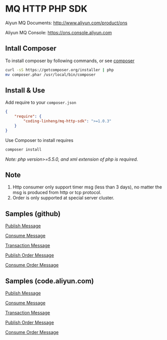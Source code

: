# MQ HTTP PHP SDK  
Alyun MQ Documents: http://www.aliyun.com/product/ons

Aliyun MQ Console: https://ons.console.aliyun.com  

## Intall Composer

To install composer by following commands, or see [composer](https://docs.phpcomposer.com/00-intro.html)
```bash
curl -sS https://getcomposer.org/installer | php
mv composer.phar /usr/local/bin/composer
```
## Install & Use

Add require to your `composer.json`
```json
{
    "require": {
        "coding-linheng/mq-http-sdk": ">=1.0.3"
    }
}
```
Use Composer to install requires
```bash
composer install
``` 

*Note: php version>=5.5.0, and xml extension of php is required.*

## Note
1. Http consumer only support timer msg (less than 3 days), no matter the msg is produced from http or tcp protocol.
2. Order is only supported at special server cluster.

## Samples (github)

[Publish Message](https://github.com/aliyunmq/mq-http-samples/blob/master/php/Producer.php)

[Consume Message](https://github.com/aliyunmq/mq-http-samples/blob/master/php/Consumer.php)

[Transaction Message](https://github.com/aliyunmq/mq-http-samples/blob/master/php/TransProducer.php)

[Publish Order Message](https://github.com/aliyunmq/mq-http-samples/blob/master/php/OrderProducer.php)

[Consume Order Message](https://github.com/aliyunmq/mq-http-samples/blob/master/php/OrderConsumer.php)

## Samples (code.aliyun.com)

[Publish Message](https://code.aliyun.com/aliware_rocketmq/mq-http-samples/blob/master/php/Producer.php)

[Consume Message](https://code.aliyun.com/aliware_rocketmq/mq-http-samples/blob/master/php/Consumer.php)

[Transaction Message](https://code.aliyun.com/aliware_rocketmq/mq-http-samples/blob/master/php/TransProducer.php)

[Publish Order Message](https://code.aliyun.com/aliware_rocketmq/mq-http-samples/blob/master/php/OrderProducer.php)

[Consume Order Message](https://code.aliyun.com/aliware_rocketmq/mq-http-samples/blob/master/php/OrderConsumer.php)
